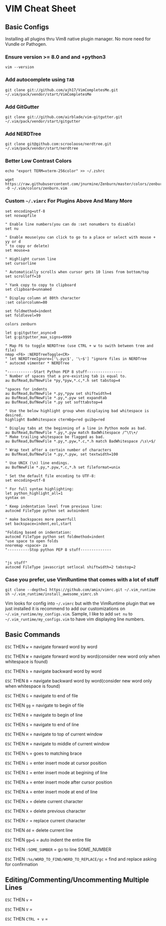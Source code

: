 # VIM Cheat Sheet

## Basic Configs

Installing all plugins thru Vim8 native plugin manager.
No more need for Vundle or Pathogen.

### Ensure version >= 8.0 and and +python3

```
vim --version
```

### Add autocomplete using `TAB`

```
git clone git://github.com/ajh17/VimCompletesMe.git ~/.vim/pack/vendor/start/VimCompletesMe
```

### Add GitGutter

```
git clone git://github.com/airblade/vim-gitgutter.git ~/.vim/pack/vendor/start/gitgutter
```

### Add NERDTree

```
git clone git@github.com:scrooloose/nerdtree.git ~/.vim/pack/vendor/start/nerdtree
```

### Better Low Contrast Colors

```
echo "export TERM=xterm-256color" >> ~/.zshrc

wget https://raw.githubusercontent.com/jnurmine/Zenburn/master/colors/zenburn.vim -O ~/.vim/colors/zenburn.vim
```

### Custom `~/.vimrc` For Plugins Above And Many More

```
set encoding=utf-8
set noswapfile

" Enable line numbers(you can do :set nonumbers to disable)
set nu

" Enable mouse(you can click to go to a place or select with mouse + yy or d
" to copy or delete)
set mouse=a

" Highlight curson line
set cursorline

" Automatically scrolls when cursor gets 10 lines from bottom/top
set scrolloff=10

" Yank copy to copy to clipboard
set clipboard=unnamed

" Display column at 80th character
:set colorcolumn=80

set foldmethod=indent
set foldlevel=99

colors zenburn

let g:gitgutter_async=0
let g:gitgutter_max_signs=9999

" Map F6 to toggle NERDTree (use CTRL + w to swith between tree and file)
nmap <F6> :NERDTreeToggle<CR>
" let NERDTreeIgnore=['\.pyc$', '\~$'] "ignore files in NERDTree
" autocmd vimenter * NERDTree

"------------Start Python PEP 8 stuff----------------
" Number of spaces that a pre-existing tab is equal to.
au BufRead,BufNewFile *py,*pyw,*.c,*.h set tabstop=4

"spaces for indents
au BufRead,BufNewFile *.py,*pyw set shiftwidth=4
au BufRead,BufNewFile *.py,*.pyw set expandtab
au BufRead,BufNewFile *.py set softtabstop=4

" Use the below highlight group when displaying bad whitespace is desired.
highlight BadWhitespace ctermbg=red guibg=red

" Display tabs at the beginning of a line in Python mode as bad.
au BufRead,BufNewFile *.py,*.pyw match BadWhitespace /^\t\+/
" Make trailing whitespace be flagged as bad.
au BufRead,BufNewFile *.py,*.pyw,*.c,*.h match BadWhitespace /\s\+$/

" Wrap text after a certain number of characters
au BufRead,BufNewFile *.py,*.pyw, set textwidth=100

" Use UNIX (\n) line endings.
au BufNewFile *.py,*.pyw,*.c,*.h set fileformat=unix

" Set the default file encoding to UTF-8:
set encoding=utf-8

" For full syntax highlighting:
let python_highlight_all=1
syntax on

" Keep indentation level from previous line:
autocmd FileType python set autoindent

" make backspaces more powerfull
set backspace=indent,eol,start

"Folding based on indentation:
autocmd FileType python set foldmethod=indent
"use space to open folds
nnoremap <space> za 
"----------Stop python PEP 8 stuff--------------


"js stuff"
autocmd FileType javascript setlocal shiftwidth=2 tabstop=2
```

### Case you prefer, use VimRuntime that comes with a lot of stuff

```
git clone --depth=1 https://github.com/amix/vimrc.git ~/.vim_runtime
sh ~/.vim_runtime/install_awesome_vimrc.sh
```

Vim looks for config into `~/.vimrc` but with the VimRuntime plugin that we just installed
it is recommend to add our customizations on `~/.vim_runtime/my_configs.vim`. Sample,
I like to add `set nu` to `~/.vim_runtime/my_configs.vim` to have vim displaying line numbers.


## Basic Commands

`ESC` THEN `w` = navigate forward word by word

`ESC` THEN `W` = navigate forward word by word(consider new word only when whitespace is found)

`ESC` THEN `b` = navigate backward word by word

`ESC` THEN `B` = navigate backward word by word(consider new word only when whitespace is found)

`ESC` THEN `G` = navigate to end of file

`ESC` THEN `gg` = navigate to begin of file

`ESC` THEN `0` = navigate to begin of line

`ESC` THEN `$` = navigate to end of line

`ESC` THEN `H` = navigate to top of current window

`ESC` THEN `M` = navigate to middle of current window

`ESC` THEN `%` = goes to matching brace

`ESC` THEN `i` = enter insert mode at cursor position

`ESC` THEN `I` = enter insert mode at begining of line

`ESC` THEN `a` = enter insert mode after cursor position

`ESC` THEN `A` = enter insert mode at end of line

`ESC` THEN `x` = delete current character

`ESC` THEN `X` = delete previous character

`ESC` THEN `r` = replace current character

`ESC` THEN `dd` = delete current line

`ESC` THEN `gg=G` = auto indent the entire file

`ESC` THEN `:SOME_SUMBER` = go to line SOME_NUMBER

`ESC` THEN `:%s/WORD_TO_FIND/WORD_TO_REPLACE/gc` = find and replace asking for confirmation

## Editing/Commenting/Uncommenting  Multiple Lines

`ESC` THEN `v` =

`ESC` THEN `V` =

`ESC` THEN `CTRL + v` =

